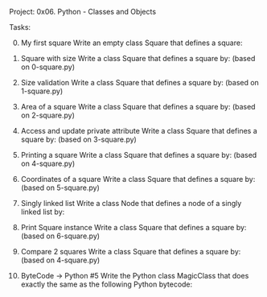 Project: 0x06. Python - Classes and Objects

Tasks:

0. My first square
Write an empty class Square that defines a square:

1. Square with size
Write a class Square that defines a square by: (based on 0-square.py)

2. Size validation
Write a class Square that defines a square by: (based on 1-square.py)

3. Area of a square
Write a class Square that defines a square by: (based on 2-square.py)

4. Access and update private attribute
Write a class Square that defines a square by: (based on 3-square.py)

5. Printing a square
Write a class Square that defines a square by: (based on 4-square.py)

6. Coordinates of a square
Write a class Square that defines a square by: (based on 5-square.py)

7. Singly linked list
Write a class Node that defines a node of a singly linked list by:

8. Print Square instance
Write a class Square that defines a square by: (based on 6-square.py)

9. Compare 2 squares
Write a class Square that defines a square by: (based on 4-square.py)

10. ByteCode -> Python #5
Write the Python class MagicClass that does exactly the same as the following Python bytecode:


